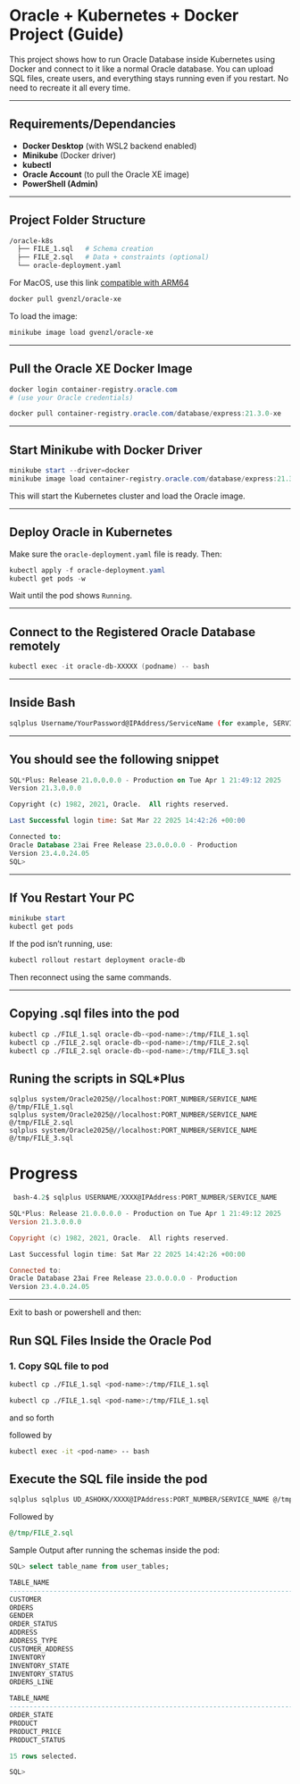 # Oracle + Kubernetes + Docker Project (Guide)

This project shows how to run Oracle Database inside Kubernetes using Docker and connect to it like a normal Oracle database. You can upload SQL files, create users, and everything stays running even if you restart. No need to recreate it all every time.

---

## Requirements/Dependancies

- **Docker Desktop** (with WSL2 backend enabled)
- **Minikube** (Docker driver)
- **kubectl**
- **Oracle Account** (to pull the Oracle XE image)
- **PowerShell (Admin)**

---

## Project Folder Structure

```bash
/oracle-k8s
  ├── FILE_1.sql   # Schema creation
  ├── FILE_2.sql   # Data + constraints (optional)
  └── oracle-deployment.yaml
```

For MacOS, use this link [compatible with ARM64](https://hub.docker.com/r/gvenzl/oracle-xe)
```bash
docker pull gvenzl/oracle-xe
```
To load the image:
```bash
minikube image load gvenzl/oracle-xe
```

---

## Pull the Oracle XE Docker Image

```powershell
docker login container-registry.oracle.com
# (use your Oracle credentials)

docker pull container-registry.oracle.com/database/express:21.3.0-xe
```

---

## Start Minikube with Docker Driver

```powershell
minikube start --driver=docker
minikube image load container-registry.oracle.com/database/express:21.3.0-xe
```

This will start the Kubernetes cluster and load the Oracle image.

---

## Deploy Oracle in Kubernetes

Make sure the `oracle-deployment.yaml` file is ready. Then:

```powershell
kubectl apply -f oracle-deployment.yaml
kubectl get pods -w
```

Wait until the pod shows `Running`.

---

## Connect to the Registered Oracle Database remotely 

```powershell
kubectl exec -it oracle-db-XXXXX (podname) -- bash
```

---

## Inside Bash

```bash
sqlplus Username/YourPassword@IPAddress/ServiceName (for example, SERVICE_NAME in our case)
```

---

## You should see the following snippet

```sql
SQL*Plus: Release 21.0.0.0.0 - Production on Tue Apr 1 21:49:12 2025
Version 21.3.0.0.0

Copyright (c) 1982, 2021, Oracle.  All rights reserved.

Last Successful login time: Sat Mar 22 2025 14:42:26 +00:00

Connected to:
Oracle Database 23ai Free Release 23.0.0.0.0 - Production
Version 23.4.0.24.05
SQL>
```

---

## If You Restart Your PC

```powershell
minikube start
kubectl get pods
```

If the pod isn’t running, use:
```powershell
kubectl rollout restart deployment oracle-db
```

Then reconnect using the same commands.

---

## Copying .sql files into the pod
```bash
kubectl cp ./FILE_1.sql oracle-db-<pod-name>:/tmp/FILE_1.sql
kubectl cp ./FILE_2.sql oracle-db-<pod-name>:/tmp/FILE_2.sql
kubectl cp ./FILE_2.sql oracle-db-<pod-name>:/tmp/FILE_3.sql
```

## Runing the scripts in SQL*Plus
```
sqlplus system/Oracle2025@//localhost:PORT_NUMBER/SERVICE_NAME @/tmp/FILE_1.sql
sqlplus system/Oracle2025@//localhost:PORT_NUMBER/SERVICE_NAME @/tmp/FILE_2.sql
sqlplus system/Oracle2025@//localhost:PORT_NUMBER/SERVICE_NAME @/tmp/FILE_3.sql
```

 # Progress
``` Powershell
 bash-4.2$ sqlplus USERNAME/XXXX@IPAddress:PORT_NUMBER/SERVICE_NAME

SQL*Plus: Release 21.0.0.0.0 - Production on Tue Apr 1 21:49:12 2025
Version 21.3.0.0.0

Copyright (c) 1982, 2021, Oracle.  All rights reserved.

Last Successful login time: Sat Mar 22 2025 14:42:26 +00:00

Connected to:
Oracle Database 23ai Free Release 23.0.0.0.0 - Production
Version 23.4.0.24.05
```
---

Exit to bash or powershell and then:
## Run SQL Files Inside the Oracle Pod

### 1. Copy SQL file to pod

```bash
kubectl cp ./FILE_1.sql <pod-name>:/tmp/FILE_1.sql
```
```bash
kubectl cp ./FILE_1.sql <pod-name>:/tmp/FILE_1.sql
```
and so forth

followed by
```bash
kubectl exec -it <pod-name> -- bash
```

## Execute the SQL file inside the pod
```bash
sqlplus sqlplus UD_ASHOKK/XXXX@IPAddress:PORT_NUMBER/SERVICE_NAME @/tmp/FILE_1.sql
```
Followed by
```SQL
@/tmp/FILE_2.sql
```

Sample Output after running the schemas inside the pod:
```SQL
SQL> select table_name from user_tables;
```
```SQL
TABLE_NAME
--------------------------------------------------------------------------------
CUSTOMER
ORDERS
GENDER
ORDER_STATUS
ADDRESS
ADDRESS_TYPE
CUSTOMER_ADDRESS
INVENTORY
INVENTORY_STATE
INVENTORY_STATUS
ORDERS_LINE

TABLE_NAME
--------------------------------------------------------------------------------
ORDER_STATE
PRODUCT
PRODUCT_PRICE
PRODUCT_STATUS

15 rows selected.

SQL> 
```

